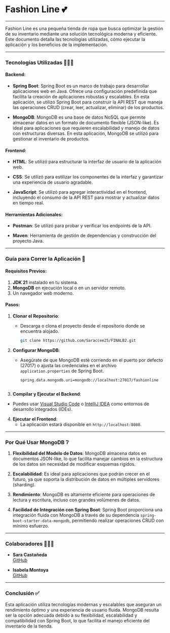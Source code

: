 # **Fashion Line** 💕
---
Fashion Line es una pequeña tienda de ropa que busca optimizar la gestión de su inventario mediante una solución tecnológica moderna y eficiente. Este documento detalla las tecnologías utilizadas, cómo ejecutar la aplicación y los beneficios de la implementación.

---

### Tecnologías Utilizadas 👩🏻‍💻

#### Backend:
- **Spring Boot**:
  Spring Boot es un marco de trabajo para desarrollar aplicaciones web en Java. Ofrece una configuración predefinida que facilita la creación de aplicaciones robustas y escalables. En esta aplicación, se utilizó Spring Boot para construir la API REST que maneja las operaciones CRUD (crear, leer, actualizar, eliminar) de los productos.

- **MongoDB**:
  MongoDB es una base de datos NoSQL que permite almacenar datos en un formato de documento flexible (JSON-like). Es ideal para aplicaciones que requieren escalabilidad y manejo de datos con estructuras diversas. En esta aplicación, MongoDB se utilizó para gestionar el inventario de productos.

#### Frontend:
- **HTML**:
  Se utilizó para estructurar la interfaz de usuario de la aplicación web.

- **CSS**:
  Se utilizó para estilizar los componentes de la interfaz y garantizar una experiencia de usuario agradable.

- **JavaScript**:
  Se utilizó para agregar interactividad en el frontend, incluyendo el consumo de la API REST para mostrar y actualizar datos en tiempo real.

#### Herramientas Adicionales:
- **Postman**:
  Se utilizó para probar y verificar los endpoints de la API.

- **Maven**:
  Herramienta de gestión de dependencias y construcción del proyecto Java.

---

### Guía para Correr la Aplicación 👀

#### Requisitos Previos:
1. **JDK 21** instalado en tu sistema.
2. **MongoDB** en ejecución local o en un servidor remoto.
3. Un navegador web moderno.

#### Pasos:
1. **Clonar el Repositorio**:
   - Descarga o clona el proyecto desde el repositorio donde se encuentra alojado.
     
     ```bash
     git clone https://github.com/Saraccee25/FINALB2.git

2. **Configurar MongoDB**:
   - Asegúrate de que MongoDB esté corriendo en el puerto por defecto (27017) o ajusta las credenciales en el archivo `application.properties` de Spring Boot.

     ```properties
     spring.data.mongodb.uri=mongodb://localhost:27017/fashionline
     

3. **Compilar y Ejecutar el Backend**:
  - Puedes usar [Visual Studio Code](https://code.visualstudio.com/) o [IntelliJ IDEA](https://www.jetbrains.com/idea/) como entornos de desarrollo integrados (IDEs).
  

4. **Ejecutar el Frontend**:
    - La aplicación estará disponible en `http://localhost:8080`.

---

### Por Qué Usar MongoDB ❔

1. **Flexibilidad del Modelo de Datos**:
   MongoDB almacena datos en documentos JSON-like, lo que facilita manejar cambios en la estructura de los datos sin necesidad de modificar esquemas rigídos.

2. **Escalabilidad**:
   Es ideal para aplicaciones que podrán crecer en el futuro, ya que soporta la distribución de datos en múltiples servidores (sharding).

3. **Rendimiento**:
   MongoDB es altamente eficiente para operaciones de lectura y escritura, incluso con grandes volúmenes de datos.

4. **Facilidad de Integración con Spring Boot**:
   Spring Boot proporciona una integración fluida con MongoDB a través de su dependencia `spring-boot-starter-data-mongodb`, permitiendo realizar operaciones CRUD con mínimo esfuerzo.

---
### Colaboradores 👩🏻‍💻

- **Sara Castañeda**  
  [GitHub](https://github.com/Saraccee25)

- **Isabela Montoya**  
  [GitHub](https://github.com/IsaMontoya17)

--- 
### Conclusión ✅

Esta aplicación utiliza tecnologías modernas y escalables que aseguran un rendimiento óptimo y una experiencia de usuario fluida. MongoDB resulta ser la opción adecuada debido a su flexibilidad, escalabilidad y compatibilidad con Spring Boot, lo que facilita el manejo eficiente del inventario de la tienda.

